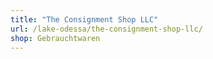 ```yaml
---
title: "The Consignment Shop LLC"
url: /lake-odessa/the-consignment-shop-llc/
shop: Gebrauchtwaren
---
```

